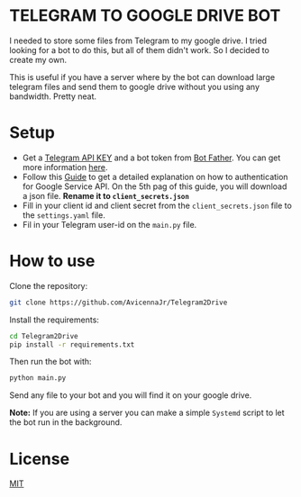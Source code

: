 # TELEGRAM TO GOOGLE DRIVE BOT

I needed to store some files from Telegram to my google drive. I tried looking for a bot to do this, but all of them didn't work. So I decided to create my own.

This is useful if you have a server where by the bot can download large telegram files and send them to google drive without you using any bandwidth. Pretty neat.

# Setup

 - Get a [Telegram API KEY](https://my.telegram.org/apps) and a bot token from [Bot Father](https://t.me/botfather). You can get more information [here](https://docs.pyrogram.org/start/auth.html).
 - Follow this [Guide](https://d35mpxyw7m7k7g.cloudfront.net/bigdata_1/Get+Authentication+for+Google+Service+API+.pdf) to get a detailed explanation on how to authentication for Google Service API. On the 5th pag of this guide, you will download a json file. **Rename it to `client_secrets.json`**
 - Fill in your client id and client secret from the `client_secrets.json` file to the `settings.yaml` file.
 - Fil in your Telegram user-id on the `main.py` file.

# How to use
Clone the repository:
```bash
git clone https://github.com/AvicennaJr/Telegram2Drive
```

Install the requirements:
```bash
cd Telegram2Drive
pip install -r requirements.txt
```

Then run the bot with:
```python
python main.py
```

Send any file to your bot and you will find it on your google drive.

**Note:** If you are using a server you can make a simple `Systemd` script to let the bot run in the background.

# License

[MIT](https://choosealicense.com/licenses/mit/)
